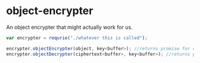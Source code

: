 object-encrypter
===

An object encrypter that might actually work for us.


```js
var encrypter = requrie("./whatever this is called");

encrypter.objectEncrypter(object, key<buffer>); //returns promise for ciphertext buffer
encrypter.objectDecrypter(ciphertext<buffer>, key<buffer>); //returns promise for object
```